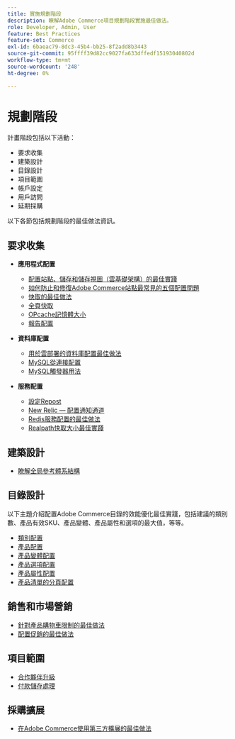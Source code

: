 ```yaml
---
title: 實施規劃階段
description: 瞭解Adobe Commerce項目規劃階段實施最佳做法。
role: Developer, Admin, User
feature: Best Practices
feature-set: Commerce
exl-id: 6baeac79-8dc3-45b4-bb25-8f2add8b3443
source-git-commit: 95ffff39d82cc9027fa633dffedf15193040802d
workflow-type: tm+mt
source-wordcount: '248'
ht-degree: 0%

---
```


# 規劃階段

計畫階段包括以下活動：

- 要求收集
- 建築設計
- 目錄設計
- 項目範圍
- 帳戶設定
- 用戶訪問
- 延期採購

以下各節包括規劃階段的最佳做法資訊。

## 要求收集

- **應用程式配置**
   - [配置站點、儲存和儲存視圖（雲基礎架構）的最佳實踐](sites-stores-store-views.md)
   - [如何防止和修復Adobe Commerce站點最常見的五個配置問題](https://business.adobe.com/blog/how-to/usual-suspects-five-configuration-fixes-maximize-your-peak-sales)
   - [快取的最佳做法](https://docs.magento.com/user-guide/system/cache-management.html#best-practices-for-caching)
   - [全頁快取](https://developer.adobe.com/commerce/php/development/cache/page/public-content/)
   - [OPcache記憶體大小](opcache-memory-size.md)
   - [報告配置](reporting-configuration.md)

- **資料庫配置**
   - [用於雲部署的資料庫配置最佳做&#x200B;法](database-on-cloud.md)
   - [MySQL從連接配&#x200B;置](configure-mysql-slave-connection-on-cloud.md)
   - [MySQL觸發器用法](mysql-triggers-usage.md)

- **服務配置**
   - [設定Repost](https://devdocs.magento.com/cloud/cdn/configure-fastly.html)
   - [New Relic — 配置通知通道](https://devdocs.magento.com/cloud/project/new-relic.html#configure-notification-channels)
   - [Redis服務配置的最佳做法&#x200B;](redis-service-configuration.md)
   - [Realpath快取大小最佳實踐](realpath-cache-size.md)

## **建築設計**

<!--Asset not yet integrated
- [GRA Architecture examples](https://wiki.corp.adobe.com/x/kD4ykw)
-->
- [瞭解全局參考體系結構](../../../implementation-playbook/architecture/global-reference.md)

## **目錄設計**

以下主題介紹配置Adobe Commerce目錄的效能優化最佳實踐，包括建議的類別數、產品有效SKU、產品變體、產品屬性和選項的最大值，等等。

- [類別配置](category-limits.md)
- [產品配&#x200B;置](product-sku-limits.md)
- [產品變體配置](product-variations.md)
- [產品選項配置](product-options.md)
- [產品屬性配&#x200B;置](product-attributes-and-options.md)
- [產品清單的分頁配置](product-listing-pagination.md)

## **銷售和市場營銷**

- [針對產品購物車限制的最佳做法](product-cart.md)
- [配置促銷的最佳做法](product-cart-promotions.md)

## **項目範圍**

- [合作夥伴升級](partner-escalation.md)
- [付款儲存處理](payment-processing-storage.md)

## **採購擴展**

- [在Adobe Commerce使用第三方擴展的最佳做法](extensions.md)
